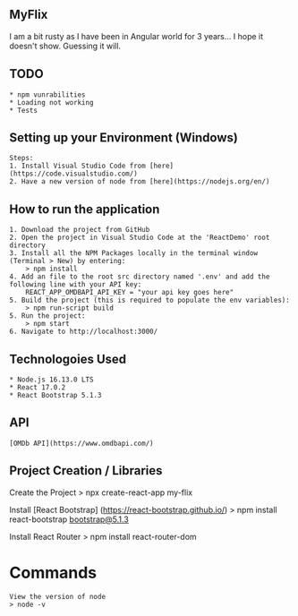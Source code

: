 
## MyFlix
I am a bit rusty as I have been in Angular world for 3 years... I hope it doesn't show. Guessing it will.

## TODO
    * npm vunrabilities
    * Loading not working
    * Tests

## Setting up your Environment (Windows)    
    Steps:
    1. Install Visual Studio Code from [here](https://code.visualstudio.com/)
    2. Have a new version of node from [here](https://nodejs.org/en/)

## How to run the application
    1. Download the project from GitHub
    2. Open the project in Visual Studio Code at the 'ReactDemo' root directory 
    3. Install all the NPM Packages locally in the terminal window (Terminal > New) by entering:
        > npm install
    4. Add an file to the root src directory named '.env' and add the following line with your API key:
        REACT_APP_OMDBAPI_API_KEY = "your api key goes here"
    5. Build the project (this is required to populate the env variables):
        > npm run-script build
    5. Run the project:
        > npm start
    6. Navigate to http://localhost:3000/


## Technologoies Used
    * Node.js 16.13.0 LTS
    * React 17.0.2
    * React Bootstrap 5.1.3


## API
    [OMDb API](https://www.omdbapi.com/)


## Project Creation / Libraries

Create the Project
    > npx create-react-app my-flix

Install [React Bootstrap] (https://react-bootstrap.github.io/)
    > npm install react-bootstrap bootstrap@5.1.3

Install React Router
    > npm install react-router-dom


# Commands
    View the version of node
    > node -v